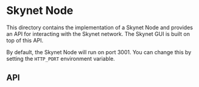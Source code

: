 # Skynet Node

This directory contains the implementation of a Skynet Node and provides an API for interacting with the Skynet network. The Skynet GUI is built on top of this API.

By default, the Skynet Node will run on port 3001. You can change this by setting the `HTTP_PORT` environment variable.

## API